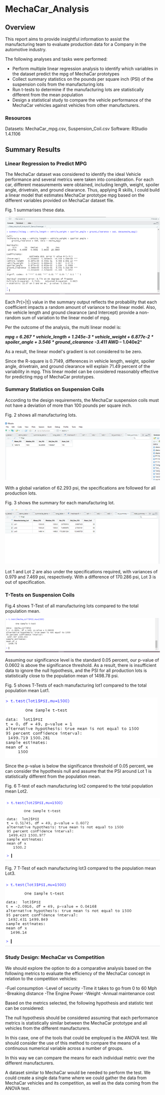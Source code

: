 # MechaCar_Analysis

## Overview

This report aims to provide insightful information to assist the manufacturing team to evaluate production data for a Company in the automotive industry.

The following analyses and tasks were performed:

- Perform multiple linear regression analysis to identify which variables in the dataset predict the mpg of MechaCar prototypes
- Collect summary statistics on the pounds per square inch (PSI) of the suspension coils from the manufacturing lots
- Run t-tests to determine if the manufacturing lots are statistically different from the mean population
- Design a statistical study to compare the vehicle performance of the MechaCar vehicles against vehicles from other manufacturers. 

### Resources

Datasets: MechaCar_mpg.csv, Suspension_Coil.csv
Software: RStudio 1.4.1106

## Summary Results

### Linear Regression to Predict MPG

The MechaCar dataset was considered to identify the ideal Vehicle performance and several metrics were taken into consideration. For each car, different measurements were obtained, including length, weight, spoiler angle, drivetrain, and ground clearance. Thus, applying R skills, I could build a linear model that estimates MechaCar prototype mpg based on the different variables provided on MechaCar dataset file.


Fig. 1 summarises these data.

![](https://github.com/Marietas/MechaCar_Analysis/blob/main/Resources/Images/fig1.PNG)

Each Pr(>|t|) value in the summary output reflects the probability that each coefficient impacts a random amount of variance to the linear model. Also, the vehicle length and ground clearance (and Intercept) provide a non-random sum of variation to the linear model of mpg.

Per the outcome of the analysis, the multi linear model is:

***mpg = 6.267 * vehicle_length + 1.245e-3 *  vehicle_weight + 6.877e-2 * spoiler_angle + 3.546 * ground_clearance -3.411* AWD – 1.040e2***

As a result, the linear model's gradient is not considered to be zero.

Since the R-square is 0.7149, differences in vehicle length, weight, spoiler angle, drivetrain, and ground clearance will explain 71.49 percent of the variability in mpg. This linear model can be considered reasonably effective for predicting mpg of MechaCar prototypes.

### Summary Statistics on Suspension Coils

According to the design requirements, the MechaCar suspension coils must not have a deviation of more than 100 pounds per square inch.

Fig. 2 shows all manufacturing lots.

![](https://github.com/Marietas/MechaCar_Analysis/blob/main/Resources/Images/Total%20summary%20coils.PNG)

With a global variation of 62.293 psi, the specifications are followed for all production lots.

Fig. 3 shows the summary for each manufacturing lot.

![](https://github.com/Marietas/MechaCar_Analysis/blob/main/Resources/Images/lot_summary_coils.PNG)

Lot 1 and Lot 2 are also under the specifications required, with variances of 0.979 and 7.469 psi, respectively. With a difference of 170.286 psi, Lot 3 is out of specification.

### T-Tests on Suspension Coils

Fig.4 shows T-Test of all manufacturing lots compared to the total population mean.

![](https://github.com/Marietas/MechaCar_Analysis/blob/main/Resources/Images/fig4.PNG)

Assuming our significance level is the standard 0.05 percent, our p-value of 0.0602 is above the significance threshold. As a result, there is insufficient data to ignore the null hypothesis, and the PSI for all production lots is statistically close to the population mean of 1498.78 psi.

Fig. 5 shows T-Tests of each manufacturing lot1 compared to the total population mean Lot1.

![](https://github.com/Marietas/MechaCar_Analysis/blob/main/Resources/Images/fig5.PNG)

Since the p-value is below the significance threshold of 0.05 percent, we can consider the hypothesis null and assume that the PSI around Lot 1 is statistically different from the population mean.

Fig. 6 T-test of each manufacturing lot2 compared to the total population mean Lot2.

![](https://github.com/Marietas/MechaCar_Analysis/blob/main/Resources/Images/fig6.PNG)

Fig. 7 T-Test of each manufacturing lot3 compared to the population mean Lot3.

![](https://github.com/Marietas/MechaCar_Analysis/blob/main/Resources/Images/fig7.PNG)

### Study Design: MechaCar vs Competition

We should explore the option to do a comparative analysis based on the following metrics to evaluate the efficiency of the MechaCar concept in relation to the competition vehicles:

-Fuel consumption 
-Level of security
-Time it takes to go from 0 to 60 Mph
-Breaking distance 
-The Engine Power
-Weight 
-Annual maintenance cost

Based on the metrics selected, the following hypothesis and statistic test can be considered:

The null hypothesis should be considered assuming that each performance metrics is statistically similar between the MechaCar prototype and all vehicles from the different manufacturers.

In this case, one of the tools that could be employed is the ANOVA test. We should consider the use  of this method  to compare the means of a continuous numerical variable across a number of groups.

In this way we can compare the means for each individual metric over the different manufacturers.

A dataset similar to MechaCar would be needed to perform the test. We could create a single data frame where we could gather the data from MechaCar vehicles and its competition, as well as the data coming from the ANOVA test. 
